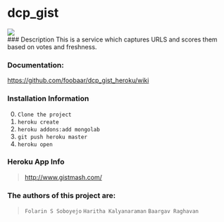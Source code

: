 # dcp_gist
<img src = "https://travis-ci.org/foobaar/dcp_gist_heroku.svg"> 
<br>
### Description 
This is a service which captures URLS and scores them based on votes and freshness.

### Documentation:
https://github.com/foobaar/dcp_gist_heroku/wiki

### Installation Information
0. `Clone the project`
1. `heroku create`
2. `heroku addons:add mongolab`
3. `git push heroku master`
4. `heroku open`

### Heroku App Info
> http://www.gistmash.com/


### The authors of this project are:
> `Folarin S Soboyejo`
 `Haritha Kalyanaraman`
 `Baargav Raghavan`
